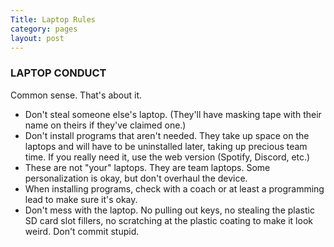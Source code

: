 ```yaml
---
Title: Laptop Rules
category: pages
layout: post
---
```


### LAPTOP CONDUCT

Common sense. That's about it.

- Don't steal someone else's laptop. (They'll have masking tape with their name on theirs if they've claimed one.)
- Don't install programs that aren't needed. They take up space on the laptops and will have to be uninstalled later, taking up precious team time. If you really need it, use the web version (Spotify, Discord, etc.)
- These are not "your" laptops. They are team laptops. Some personalization is okay, but don't overhaul the device.
- When installing programs, check with a coach or at least a programming lead to make sure it's okay.
- Don't mess with the laptop. No pulling out keys, no stealing the plastic SD card slot fillers, no scratching at the plastic coating to make it look weird. Don't commit stupid.
